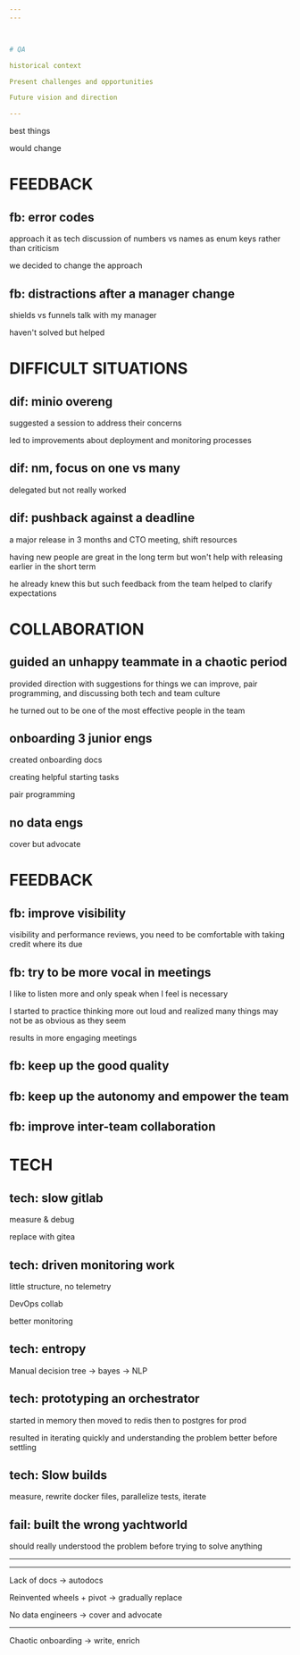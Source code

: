 ```yaml
---
---



# QA 

historical context 

Present challenges and opportunities 

Future vision and direction 

---
```


best things 

would change 


# FEEDBACK 

## fb: error codes 

approach it as tech discussion of numbers vs names as enum keys rather than criticism 

we decided to change the approach 

## fb: distractions after a manager change

shields vs funnels talk with my manager 

haven't solved but helped 


# DIFFICULT SITUATIONS 

## dif: minio overeng 

suggested a session to address their concerns 

led to improvements about deployment and monitoring processes 

## dif: nm, focus on one vs many 

delegated but not really worked 

## dif: pushback against a deadline 

a major release in 3 months and CTO meeting, shift resources 

having new people are great in the long term but won't help with releasing earlier in the short term 

he already knew this but such feedback from the team helped to clarify expectations 


# COLLABORATION 

## guided an unhappy teammate in a chaotic period 

provided direction with suggestions for things we can improve, pair programming, and discussing both tech and team culture 

he turned out to be one of the most effective people in the team 

## onboarding 3 junior engs 

created onboarding docs 

creating helpful starting tasks

pair programming 

## no data engs 

cover but advocate 




# FEEDBACK 

## fb: improve visibility 

visibility and performance reviews, you need to be comfortable with taking credit where its due 

## fb: try to be more vocal in meetings 

I like to listen more and only speak when I feel is necessary 

I started to practice thinking more out loud and realized many things may not be as obvious as they seem 

results in more engaging meetings 


## fb: keep up the good quality

## fb: keep up the autonomy and empower the team 

## fb: improve inter-team collaboration 



# TECH 

## tech: slow gitlab 

measure & debug 

replace with gitea 

## tech: driven monitoring work 

little structure, no telemetry

DevOps collab 

better monitoring 

## tech: entropy 

Manual decision tree -> bayes -> NLP 

## tech: prototyping an orchestrator

started in memory then moved to redis then to postgres for prod 

resulted in iterating quickly and understanding the problem better before settling 

## tech: Slow builds 

measure, rewrite docker files, parallelize tests, iterate 

## fail: built the wrong yachtworld

should really understood the problem before trying to solve anything 



---


---

Lack of docs -> autodocs 

Reinvented wheels + pivot -> gradually replace 

No data engineers -> cover and advocate 


---

Chaotic onboarding -> write, enrich 

